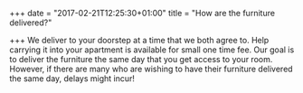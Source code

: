 +++
date = "2017-02-21T12:25:30+01:00"
title = "How are the furniture delivered?"

+++
We deliver to your doorstep at a time that we both agree to. Help carrying it into your apartment is available for small one time fee. Our goal is to deliver the furniture the same day that you get access to your room. However, if there are many who are wishing to have their furniture delivered the same day, delays might incur!